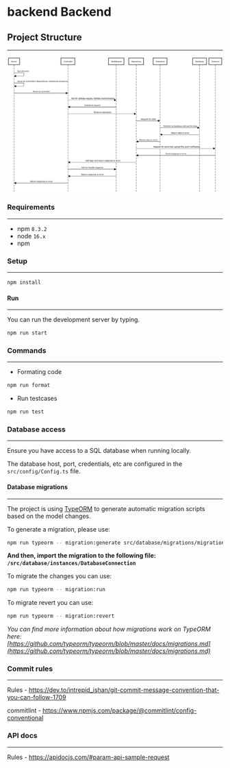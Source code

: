 # backend Backend

## Project Structure

-----
![Optional Text](./documents/ProjectStructure.svg)

### Requirements

-----

- npm `8.3.2`
- node `16.x`
- npm

### Setup

-----

```bash
npm install
```

#### Run

-----
You can run the development server by typing.

```bash
npm run start
```

### Commands

-----

- Formating code

```bash
npm run format
```

- Run testcases

```bash
npm run test
```


### Database access

-----
Ensure you have access to a SQL database when running locally.

The database host, port, credentials, etc are configured in the `src/config/Config.ts` file.

#### Database migrations

-----
The project is using [TypeORM](https://github.com/typeorm/typeorm) to generate automatic migration scripts based on the model changes.

To generate a migration, please use:

```bash
npm run typeorm -- migration:generate src/database/migrations/migration-name
```

**And then, import the migration to the following file: `/src/database/instances/DatabaseConnection`**

To migrate the changes you can use:

```bash
npm run typeorm -- migration:run
```

To migrate revert you can use:

```bash
npm run typeorm -- migration:revert
```

_You can find more information about how migrations work on TypeORM here: [https://github.com/typeorm/typeorm/blob/master/docs/migrations.md](https://github.com/typeorm/typeorm/blob/master/docs/migrations.md)_

### Commit rules

-----
Rules - <https://dev.to/intrepid_ishan/git-commit-message-convention-that-you-can-follow-1709>

commitlint - <https://www.npmjs.com/package/@commitlint/config-conventional>

### API docs

-----
Rules - <https://apidocjs.com/#param-api-sample-request>
